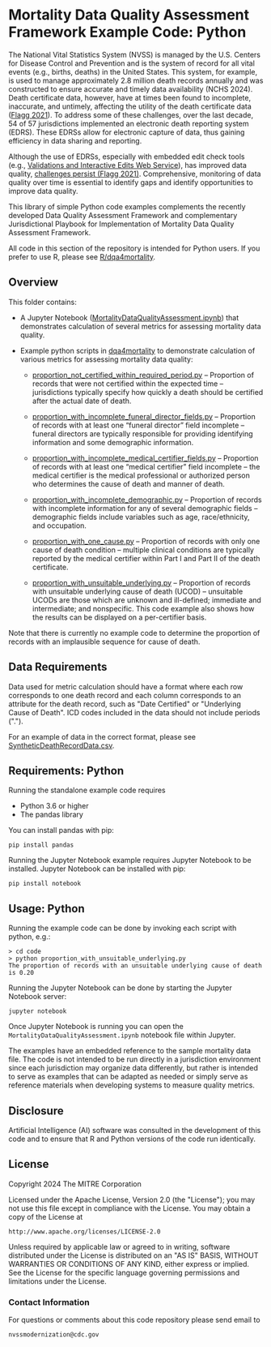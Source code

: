 # Mortality Data Quality Assessment Framework Example Code: Python

The National Vital Statistics System (NVSS) is managed by the U.S. Centers for Disease Control and
Prevention and is the system of record for all vital events (e.g., births, deaths) in the United
States. This system, for example, is used to manage approximately 2.8 million death records annually
and was constructed to ensure accurate and timely data availability (NCHS 2024). Death certificate
data, however, have at times been found to incomplete, inaccurate, and untimely, affecting the
utility of the death certificate data
([Flagg 2021](https://stacks.cdc.gov/view/cdc/100414)).
To address some of these challenges, over the
last decade, 54 of 57 jurisdictions implemented an electronic death reporting system (EDRS). These
EDRSs allow for electronic capture of data, thus gaining efficiency in data sharing and reporting.

Although the use of EDRSs, especially with embedded edit check tools (e.g.,
[Validations and Interactive Edits Web Service](https://www.cdc.gov/nchs/data/nvss/modernization/VIEWS-Technical-User-Info-508.pdf)),
has improved data quality,
[challenges persist (Flagg 2021)](https://stacks.cdc.gov/view/cdc/100414).
Comprehensive, monitoring of data quality over time is essential to identify gaps and identify
opportunities to improve data quality.

This library of simple Python code examples complements the recently developed Data Quality Assessment
Framework and complementary Jurisdictional Playbook for Implementation of Mortality Data Quality
Assessment Framework.

All code in this section of the repository is intended for Python users. If you prefer to use R, please see [R/dqa4mortality](../R/dqa4mortality).

## Overview

This folder contains:

* A Jupyter Notebook ([MortalityDataQualityAssessment.ipynb](jupyter/MortalityDataQualityAssessment.ipynb)) that demonstrates calculation of several metrics for assessing mortality data quality.

* Example python scripts in [dqa4mortality](dqa4mortality) to demonstrate calculation of various metrics for assessing mortality data quality:

  * [proportion_not_certified_within_required_period.py](dqa4mortality/proportion_not_certified_within_required_period.py) – Proportion of records that were not certified within the expected time – jurisdictions typically specify how quickly a death should be certified after the actual date of death.

  * [proportion_with_incomplete_funeral_director_fields.py](dqa4mortality/proportion_with_incomplete_funeral_director_fields.py) – Proportion of records with at least one “funeral director” field incomplete – funeral directors are typically responsible for providing identifying information and some demographic information.

  * [proportion_with_incomplete_medical_certifier_fields.py](dqa4mortality/proportion_with_incomplete_medical_certifier_fields.py) – Proportion of records with at least one “medical certifier” field incomplete – the medical certifier is the medical professional or authorized person who determines the cause of death and manner of death.

  * [proportion_with_incomplete_demographic.py](dqa4mortality/proportion_with_incomplete_demographic.py) – Proportion of records with incomplete information for any of several demographic fields – demographic fields include variables such as age, race/ethnicity, and occupation.

  * [proportion_with_one_cause.py](dqa4mortality/proportion_with_one_cause.py) – Proportion of records with only one cause of death condition – multiple clinical conditions are typically reported by the medical certifier within Part I and Part II of the death certificate.

  * [proportion_with_unsuitable_underlying.py](dqa4mortality/proportion_with_unsuitable_underlying.py) – Proportion of records with unsuitable underlying cause of death (UCOD) – unsuitable UCODs are those which are unknown and ill-defined; immediate and intermediate; and nonspecific. This code example also shows how the results can be displayed on a per-certifier basis.

Note that there is currently no example code to determine the proportion of records with an implausible sequence for cause of death.

## Data Requirements

Data used for metric calculation should have a format where each row corresponds to one death record and each column corresponds to an attribute for the death record, such as "Date Certified" or "Underlying Cause of Death". ICD codes included in the data should not include periods (".").

For an example of data in the correct format, please see [SyntheticDeathRecordData.csv](../data/SyntheticDeathRecordData.csv).

## Requirements: Python

Running the standalone example code requires

* Python 3.6 or higher
* The pandas library

You can install pandas with pip:

```
pip install pandas
```

Running the Jupyter Notebook example requires Jupyter Notebook to be installed. Jupyter Notebook can be installed with pip:

```
pip install notebook
```

## Usage: Python

Running the example code can be done by invoking each script with python, e.g.:

```
> cd code
> python proportion_with_unsuitable_underlying.py   
The proportion of records with an unsuitable underlying cause of death is 0.20
```

Running the Jupyter Notebook can be done by starting the Jupyter Notebook server:

```
jupyter notebook
```

Once Jupyter Notebook is running you can open the `MortalityDataQualityAssessment.ipynb` notebook file within Jupyter.

The examples have an embedded reference to the sample mortality data file. The code is not intended to be run directly in a jurisdiction environment since each jurisdiction may organize data differently, but rather is intended to serve as examples that can be adapted as needed or simply serve as reference materials when developing systems to measure quality metrics.

## Disclosure

Artificial Intelligence (AI) software was consulted in the development of this code and to ensure that R and Python versions of the code run identically.

## License

Copyright 2024 The MITRE Corporation

Licensed under the Apache License, Version 2.0 (the "License"); you may not use this file except in compliance with the License. You may obtain a copy of the License at

```
http://www.apache.org/licenses/LICENSE-2.0
```

Unless required by applicable law or agreed to in writing, software distributed under the License is distributed on an "AS IS" BASIS, WITHOUT WARRANTIES OR CONDITIONS OF ANY KIND, either express or implied. See the License for the specific language governing permissions and limitations under the License.

### Contact Information

For questions or comments about this code repository please send email to

    nvssmodernization@cdc.gov
